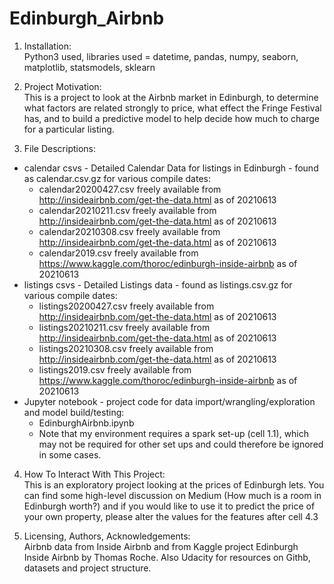 # Edinburgh_Airbnb

1. Installation: <br>
Python3 used, libraries used = datetime, pandas, numpy, seaborn, matplotlib, statsmodels, sklearn

2. Project Motivation: <br>
This is a project to look at the Airbnb market in Edinburgh, to determine what factors are related strongly to price, what effect the Fringe Festival has, and to build a predictive model to help decide how much to charge for a particular listing.

3. File Descriptions: <br>
* calendar csvs - Detailed Calendar Data for listings in Edinburgh - found as calendar.csv.gz for various compile dates: <br>
	- calendar20200427.csv freely available from http://insideairbnb.com/get-the-data.html as of 20210613
	- calendar20210211.csv freely available from http://insideairbnb.com/get-the-data.html as of 20210613
	- calendar20210308.csv freely available from http://insideairbnb.com/get-the-data.html as of 20210613
	- calendar2019.csv freely available from https://www.kaggle.com/thoroc/edinburgh-inside-airbnb as of 20210613 <br>	
* listings csvs - Detailed Listings data - found as listings.csv.gz for various compile dates: <br>
	- listings20200427.csv freely available from http://insideairbnb.com/get-the-data.html as of 20210613
	- listings20210211.csv freely available from http://insideairbnb.com/get-the-data.html as of 20210613
	- listings20210308.csv freely available from http://insideairbnb.com/get-the-data.html as of 20210613
	- listings2019.csv freely available from https://www.kaggle.com/thoroc/edinburgh-inside-airbnb as of 20210613
* Jupyter notebook - project code for data import/wrangling/exploration and model build/testing:
	- EdinburghAirbnb.ipynb
	- Note that my environment requires a spark set-up (cell 1.1), which may not be required for other set ups and could therefore be ignored in some cases.

4. How To Interact With This Project: <br>
This is an exploratory project looking at the prices of Edinburgh lets. You can find some high-level discussion on Medium (How much is a room in Edinburgh worth?) and if you would like to use it to predict the price of your own property, please alter the values for the features after cell 4.3

5. Licensing, Authors, Acknowledgements: <br>
Airbnb data from Inside Airbnb and from Kaggle project Edinburgh Inside Airbnb by Thomas Roche. Also Udacity for resources on Githb, datasets and project structure.
